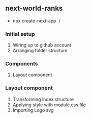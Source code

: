 ## next-world-ranks

- npx create-next-app ./

### Initial setup

1. Wiring up to github account
2. Arranging folder structure

### Components

1. Layout component

### Layout component

1. Transforming index structure
2. Applying style with module.css file
3. Importing Logo svg
